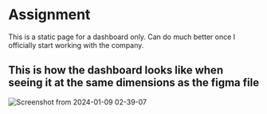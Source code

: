 
  # Assignment

  This is a static page for a dashboard only. Can do much better once I officially start working with the company.

  ## This is how the dashboard looks like when seeing it at the same dimensions as the figma file
  ![Screenshot from 2024-01-09 02-39-07](https://github.com/aqsaaqeel/another-assignment/assets/85514520/2f86eeab-41b0-4b84-8422-75837cf7688e)

